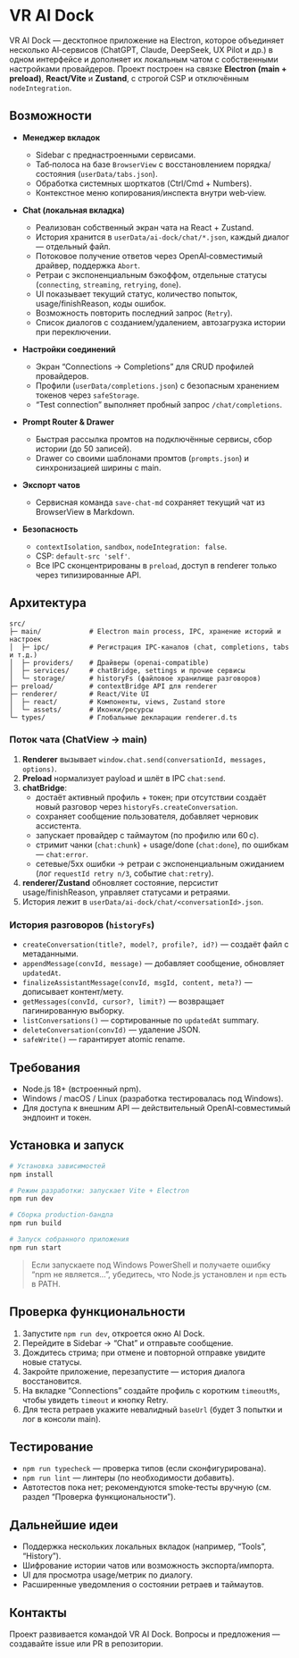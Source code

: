 # VR AI Dock

VR AI Dock — десктопное приложение на Electron, которое объединяет несколько AI‑сервисов (ChatGPT, Claude, DeepSeek, UX Pilot и др.) в одном интерфейсе и дополняет их локальным чатом с собственными настройками провайдеров. Проект построен на связке **Electron (main + preload)**, **React/Vite** и **Zustand**, с строгой CSP и отключённым `nodeIntegration`.

## Возможности

- **Менеджер вкладок**  
  - Sidebar с преднастроенными сервисами.  
  - Таб‑полоса на базе `BrowserView` с восстановлением порядка/состояния (`userData/tabs.json`).  
  - Обработка системных шорткатов (Ctrl/Cmd + Numbers).  
  - Контекстное меню копирования/инспекта внутри web‑view.

- **Chat (локальная вкладка)**  
  - Реализован собственный экран чата на React + Zustand.  
  - История хранится в `userData/ai-dock/chat/*.json`, каждый диалог — отдельный файл.  
  - Потоковое получение ответов через OpenAI‑совместимый драйвер, поддержка `Abort`.  
  - Ретраи с экспоненциальным бэкоффом, отдельные статусы (`connecting`, `streaming`, `retrying`, `done`).  
  - UI показывает текущий статус, количество попыток, usage/finishReason, коды ошибок.  
  - Возможность повторить последний запрос (`Retry`).  
  - Список диалогов с созданием/удалением, автозагрузка истории при переключении.

- **Настройки соединений**  
  - Экран “Connections → Completions” для CRUD профилей провайдеров.  
  - Профили (`userData/completions.json`) с безопасным хранением токенов через `safeStorage`.  
  - “Test connection” выполняет пробный запрос `/chat/completions`.

- **Prompt Router & Drawer**  
  - Быстрая рассылка промтов на подключённые сервисы, сбор истории (до 50 записей).  
  - Drawer со своими шаблонами промтов (`prompts.json`) и синхронизацией ширины с main.

- **Экспорт чатов**  
  - Сервисная команда `save-chat-md` сохраняет текущий чат из BrowserView в Markdown.

- **Безопасность**  
  - `contextIsolation`, `sandbox`, `nodeIntegration: false`.  
  - CSP: `default-src 'self'`.  
  - Все IPC сконцентрированы в `preload`, доступ в renderer только через типизированные API.

## Архитектура

```
src/
├─ main/            # Electron main process, IPC, хранение историй и настроек
│  ├─ ipc/          # Регистрация IPC-каналов (chat, completions, tabs и т.д.)
│  ├─ providers/    # Драйверы (openai-compatible)
│  ├─ services/     # chatBridge, settings и прочие сервисы
│  └─ storage/      # historyFs (файловое хранилище разговоров)
├─ preload/         # contextBridge API для renderer
├─ renderer/        # React/Vite UI
│  ├─ react/        # Компоненты, views, Zustand store
│  └─ assets/       # Иконки/ресурсы
└─ types/           # Глобальные декларации renderer.d.ts
```

### Поток чата (ChatView → main)
1. **Renderer** вызывает `window.chat.send(conversationId, messages, options)`.  
2. **Preload** нормализует payload и шлёт в IPC `chat:send`.  
3. **chatBridge**:
   - достаёт активный профиль + токен; при отсутствии создаёт новый разговор через `historyFs.createConversation`.  
   - сохраняет сообщение пользователя, добавляет черновик ассистента.  
   - запускает провайдер с таймаутом (по профилю или 60 с).  
   - стримит чанки (`chat:chunk`) + usage/done (`chat:done`), по ошибкам — `chat:error`.  
   - сетевые/5xx ошибки -> ретраи c экспоненциальным ожиданием (лог `requestId retry n/3`, событие `chat:retry`).  
4. **renderer/Zustand** обновляет состояние, персистит usage/finishReason, управляет статусами и ретраями.  
5. История лежит в `userData/ai-dock/chat/<conversationId>.json`.

### История разговоров (`historyFs`)
- `createConversation(title?, model?, profile?, id?)` — создаёт файл с метаданными.  
- `appendMessage(convId, message)` — добавляет сообщение, обновляет `updatedAt`.  
- `finalizeAssistantMessage(convId, msgId, content, meta?)` — дописывает контент/мету.  
- `getMessages(convId, cursor?, limit?)` — возвращает пагинированную выборку.  
- `listConversations()` — сортированные по `updatedAt` summary.  
- `deleteConversation(convId)` — удаление JSON.  
- `safeWrite()` — гарантирует atomic rename.

## Требования

- Node.js 18+ (встроенный npm).  
- Windows / macOS / Linux (разработка тестировалась под Windows).  
- Для доступа к внешним API — действительный OpenAI‑совместимый эндпоинт и токен.

## Установка и запуск

```bash
# Установка зависимостей
npm install

# Режим разработки: запускает Vite + Electron
npm run dev

# Сборка production-бандла
npm run build

# Запуск собранного приложения
npm run start
```

> Если запускаете под Windows PowerShell и получаете ошибку “npm не является...”, убедитесь, что Node.js установлен и `npm` есть в PATH.

## Проверка функциональности

1. Запустите `npm run dev`, откроется окно AI Dock.  
2. Перейдите в Sidebar → “Chat” и отправьте сообщение.  
3. Дождитесь стрима; при отмене и повторной отправке увидите новые статусы.  
4. Закройте приложение, перезапустите — история диалога восстановится.  
5. На вкладке “Connections” создайте профиль с коротким `timeoutMs`, чтобы увидеть `timeout` и кнопку Retry.  
6. Для теста ретраев укажите невалидный `baseUrl` (будет 3 попытки и лог в консоли main).

## Тестирование

- `npm run typecheck` — проверка типов (если сконфигурирована).  
- `npm run lint` — линтеры (по необходимости добавить).  
- Автотестов пока нет; рекомендуются smoke‑тесты вручную (см. раздел “Проверка функциональности”).

## Дальнейшие идеи

- Поддержка нескольких локальных вкладок (например, “Tools”, “History”).  
- Шифрование истории чатов или возможность экспорта/импорта.  
- UI для просмотра usage/метрик по диалогу.  
- Расширенные уведомления о состоянии ретраев и таймаутов.

## Контакты

Проект развивается командой VR AI Dock. Вопросы и предложения — создавайте issue или PR в репозитории.
